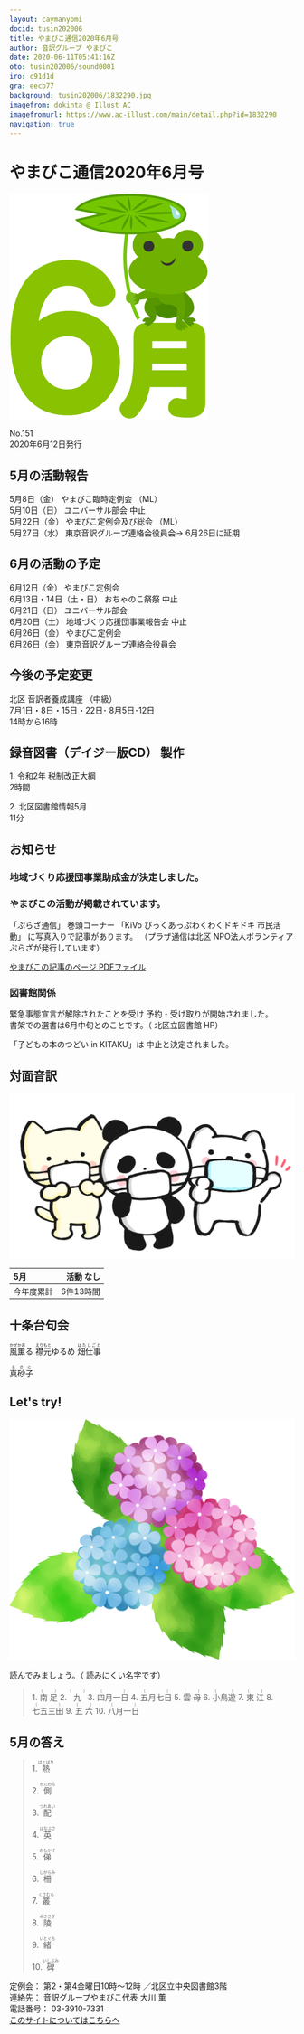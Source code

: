 ```yaml
---
layout: caymanyomi
docid: tusin202006
title: やまびこ通信2020年6月号
author: 音訳グループ やまびこ
date: 2020-06-11T05:41:16Z
oto: tusin202006/sound0001
iro: c91d1d
gra: eecb77
background: tusin202006/1832290.jpg
imagefrom: dokinta @ Illust AC
imagefromurl: https://www.ac-illust.com/main/detail.php?id=1832290
navigation: true
---
```

   


# <span data-dur="3.946" data-begin="2.750" id="xmri_0001">やまびこ通信2020年6月号</span>

<img class="migi" src="media/tusin202006/cut1.png" alt="" />


<span data-dur="2.489" data-begin="6.696" id="xmri_0002">No.151</span>  
<span data-dur="4.554" data-begin="9.185" id="xmri_0003">2020年6月12日発行</span>

## <span data-dur="3.311" data-begin="18.909" id="xmri_0006">5月の活動報告</span>

<span data-dur="1.969" data-begin="22.220" id="xmri_0007">5月8日（金）</span>
<span data-dur="2.05" data-begin="24.189" id="xmri_0008">やまびこ臨時定例会</span>
<span data-dur="2.315" data-begin="26.239" id="xmri_0009">（ML）</span>  
<span data-dur="1.994" data-begin="28.554" id="xmri_000A">5月10日（日）</span>
<span data-dur="3.158" data-begin="30.548" id="xmri_000B">ユニバーサル部会 中止</span>  
<span data-dur="2.339" data-begin="33.706" id="xmri_000C">5月22日（金）</span>
<span data-dur="3.02" data-begin="36.045" id="xmri_000D">やまびこ定例会及び総会</span>
<span data-dur="2.314" data-begin="39.065" id="xmri_000E">（ML）</span>  
<span data-dur="2.473" data-begin="41.379" id="xmri_000F">5月27日（水）</span>
<span data-dur="3.197" data-begin="43.852" id="xmri_0010">東京音訳グループ連絡会役員会→</span>
<span data-dur="4.72" data-begin="47.049" id="xmri_0011">6月26日に延期</span>

## <span data-dur="3.417" data-begin="51.769" id="xmri_0012">6月の活動の予定</span>

<span data-dur="2.284" data-begin="55.186" id="xmri_0013">6月12日（金）</span>
<span data-dur="2.597" data-begin="57.470" id="xmri_0014">やまびこ定例会</span>  
<span data-dur="3.409" data-begin="60.067" id="xmri_0015">6月13日・14日（土・日）</span>
<span data-dur="3.063" data-begin="63.476" id="xmri_0016">おちゃのこ祭祭 中止</span>  
<span data-dur="2.601" data-begin="66.539" id="xmri_0017">6月21日（日）</span>
<span data-dur="2.503" data-begin="69.140" id="xmri_0018">ユニバーサル部会</span>  
<span data-dur="1.961" data-begin="71.643" id="xmri_0019">6月20日（土）</span>
<span data-dur="4.659" data-begin="73.604" id="xmri_001A">地域づくり応援団事業報告会 中止</span>  
<span data-dur="2.53" data-begin="78.263" id="xmri_001B">6月26日（金）</span>
<span data-dur="2.598" data-begin="80.793" id="xmri_001C">やまびこ定例会</span>  
<span data-dur="2.53" data-begin="83.391" id="xmri_001D">6月26日（金）</span>
<span data-dur="5.681" data-begin="85.921" id="xmri_001E">東京音訳グループ連絡会役員会</span>

## <span data-dur="3.073" data-begin="91.602" id="xmri_001F">今後の予定変更</span>

<span data-dur="2.605" data-begin="94.675" id="xmri_0020">北区 音訳者養成講座</span>
<span data-dur="1.62" data-begin="97.280" id="xmri_0021">（中級）</span>  
<span data-dur="4.091" data-begin="98.900" id="xmri_0022">7月1日・8日・15日・22日･</span>
<span data-dur="2.361" data-begin="102.991" id="xmri_0023">8月5日･12日</span>  
<span data-dur="3.11" data-begin="105.352" id="xmri_0024">14時から16時</span>

## <span data-dur="4.732" data-begin="108.462" id="xmri_0025">録音図書（デイジー版CD） 製作</span>


<span data-dur="0.818" data-begin="114.637" id="xmri_0027">1.</span>
<span data-dur="2.934" data-begin="115.455" id="xmri_0028">令和2年 税制改正大綱</span>  
<span data-dur="1.909" data-begin="118.389" id="xmri_0029">2時間</span>

<span data-dur="0.706" data-begin="120.298" id="xmri_002A">2.</span>
<span data-dur="2.274" data-begin="121.004" id="xmri_002B">北区図書館情報5月</span>  
<span data-dur="3.472" data-begin="123.278" id="xmri_002C">11分</span>

## <span data-dur="2.317" data-begin="126.750" id="xmri_002D">お知らせ</span>


### <span data-dur="6.001" data-begin="129.067" id="xmri_002E">地域づくり応援団事業助成金が決定しました。</span>


### <span data-dur="4.322" data-begin="135.068" id="xmri_002F">やまびこの活動が掲載されています。</span>

<span data-dur="1.395" data-begin="139.390" id="xmri_0030">「ぷらざ通信」</span>
<span data-dur="1.484" data-begin="140.785" id="xmri_0031">巻頭コーナー</span>
<span data-dur="0.938" data-begin="142.269" id="xmri_0032">「KiVo</span>
<span data-dur="3.593" data-begin="143.207" id="xmri_0033">ぴっくあっぷわくわくドキドキ 市民活動」</span>
<span data-dur="3.556" data-begin="146.800" id="xmri_0034">に写真入りで記事があります。</span>
<span data-dur="6.751" data-begin="150.356" id="xmri_0035">（プラザ通信は北区 NPO法人ボランティアぷらざが発行しています）</span>

<a href="media/tusin202006/plaza202006y.pdf" data-dur="6.51" data-begin="157.107" id="xmri_0036">やまびこの記事のページ PDFファイル</a>

### <span data-dur="2.784" data-begin="163.617" id="xmri_0037">図書館関係</span>

<span data-dur="3.58" data-begin="166.401" id="xmri_0038">緊急事態宣言が解除されたことを受け</span>
<span data-dur="4.223" data-begin="169.981" id="xmri_0039">予約・受け取りが開始されました。</span>  
<span data-dur="4.65" data-begin="174.204" id="xmri_003A">書架での選書は6月中旬とのことです。（</span>
<span data-dur="3.763" data-begin="178.854" id="xmri_003B">北区立図書館 HP）</span>

<span data-dur="2.822" data-begin="182.617" id="xmri_003C">「子どもの本のつどい in KITAKU」は</span>
<span data-dur="4.358" data-begin="185.439" id="xmri_003D">中止と決定されました。</span>

## <span data-dur="2.666" data-begin="189.797" id="xmri_003E">対面音訳</span>

<img class="migi" src="media/tusin202006/cut2.png" alt="" />


<span data-dur="1.044" data-begin="192.463" id="xmri_003F">5月</span>|<span data-dur="2.414" data-begin="193.507" id="xmri_0040">活動 なし</span>
|:---|---:|
<span data-dur="1.585" data-begin="195.921" id="xmri_0041">今年度累計</span>|<span data-dur="4.337" data-begin="197.506" id="xmri_0042">6件13時間</span>

## <span data-dur="3.468" data-begin="201.843" id="xmri_0043">十条台句会</span>

<span data-dur="10.825" data-begin="205.311" id="xmri_0044"><ruby>風<rt>かぜ</rt></ruby><ruby>薫<rt>かお</rt></ruby>る
<ruby>襟元<rt>えりもと</rt></ruby>ゆるめ
<ruby>畑仕事<rt>はたしごと</rt></ruby></span>

<span data-dur="3.279" data-begin="216.136" id="xmri_004A" class="haigo"><ruby>真砂子<rt>まさこ</rt></ruby></span>


## <span data-dur="2.449" data-begin="219.915" id="xmri_004C">Let's try!</span>

<img class="migi" src="media/tusin202006/cut3.png" alt="" />


<span data-dur="2.282" data-begin="222.364" id="xmri_004D">読んでみましょう。（</span>
<span data-dur="3.028" data-begin="224.646" id="xmri_004E">読みにくい名字です）</span>


<blockquote markdown="1">
1. <ruby>南足<rt>（　　　）</rt></ruby>
2. <ruby>九<rt>（　　　）</rt></ruby>
3. <ruby>四月一日<rt>（　　　）</rt></ruby>
4. <ruby>五月七日<rt>（　　　）</rt></ruby>
5. <ruby>雲母<rt>（　　　）</rt></ruby>
6. <ruby>小鳥遊<rt>（　　　）</rt></ruby>
7. <ruby>東江<rt>（　　　）</rt></ruby>
8. <ruby>七五三田<rt>（　　　）</rt></ruby>
9. <ruby>五六<rt>（　　　）</rt></ruby>
10. <ruby>八月一日<rt>（　　　）</rt></ruby>
</blockquote>
 
 
## <span data-dur="2.71" data-begin="231.493" id="xmri_0050">5月の答え</span>

<blockquote markdown="1">
<span data-dur="0.819" data-begin="234.203" id="xmri_0051">1.</span>
<span data-dur="1.554" data-begin="235.022" id="xmri_0052"><ruby>熱<rt>ほとぼり</rt></ruby></span>

<span data-dur="0.706" data-begin="236.576" id="xmri_0053">2.</span>
<span data-dur="1.534" data-begin="237.282" id="xmri_0054"><ruby>側<rt>かたわら</rt></ruby></span>

<span data-dur="0.873" data-begin="238.816" id="xmri_0055">3.</span>
<span data-dur="1.541" data-begin="239.689" id="xmri_0056"><ruby>配<rt>つれあい</rt></ruby></span>

<span data-dur="0.808" data-begin="241.230" id="xmri_0057">4.</span>
<span data-dur="1.627" data-begin="242.038" id="xmri_0058"><ruby>英<rt>はなぶさ</rt></ruby></span>

<span data-dur="0.713" data-begin="243.665" id="xmri_0059">5.</span>
<span data-dur="1.587" data-begin="244.378" id="xmri_005A"><ruby>俤<rt>おもかげ</rt></ruby></span>

<span data-dur="0.852" data-begin="245.965" id="xmri_005B">6.</span>
<span data-dur="1.618" data-begin="246.817" id="xmri_005C"><ruby>柵<rt>しがらみ</rt></ruby></span>

<span data-dur="0.825" data-begin="248.435" id="xmri_005D">7.</span>
<span data-dur="1.528" data-begin="249.260" id="xmri_005E"><ruby>叢<rt>くさむら</rt></ruby></span>

<span data-dur="0.846" data-begin="250.788" id="xmri_005F">8.</span>
<span data-dur="1.594" data-begin="251.634" id="xmri_0060"><ruby>陵<rt>みささぎ</rt></ruby></span>

<span data-dur="0.811" data-begin="253.228" id="xmri_0061">9.</span>
<span data-dur="1.553" data-begin="254.039" id="xmri_0062"><ruby>緒<rt>いとぐち</rt></ruby></span>

<span data-dur="0.803" data-begin="255.592" id="xmri_0063">10.</span>
<span data-dur="1.544" data-begin="256.395" id="xmri_0064"><ruby>碑<rt>いしぶみ</rt></ruby></span>
</blockquote>


<span data-dur="1.198" data-begin="257.939" id="xmri_0065">定例会：</span>
<span data-dur="3.23" data-begin="259.137" id="xmri_0066">第2・第4金曜日10時～12時</span>
<span data-dur="3.046" data-begin="262.367" id="xmri_0067">／北区立中央図書館3階</span>  
<span data-dur="1.314" data-begin="265.413" id="xmri_0068">連絡先：</span>
<span data-dur="3.953" data-begin="266.727" id="xmri_0069">音訳グループやまびこ代表 大川 薫</span>  
<span data-dur="1.411" data-begin="270.680" id="xmri_006A">電話番号：</span>
<span data-dur="4.312" data-begin="272.091" id="xmri_006B">03-3910-7331</span>  
<a href="mailto:ymbk2016ml@gmail.com?Subject=やまびこウェブサイトについて" data-dur="5.94" data-begin="276.403" id="xmri_006C">このサイトについてはこちらへ</a>

